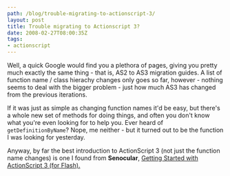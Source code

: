 ```yaml
---
path: /blog/trouble-migrating-to-actionscript-3/
layout: post
title: Trouble migrating to Actionscript 3?
date: 2008-02-27T08:00:35Z
tags:
- actionscript
---
```


Well, a quick Google would find you a plethora of pages, giving you pretty much exactly the same thing - that is, AS2 to AS3 migration guides.  A list of function name / class hierachy changes only goes so far, however - nothing seems to deal with the bigger problem - just how much AS3 has changed from the previous iterations.

If it was just as simple as changing function names it'd be easy, but there's a whole new set of methods for doing things, and often you don't know what you're even looking for to help you.  Ever heard of <code>getDefinitionByName</code>? Nope, me neither - but it turned out to be the function I was looking for yesterday.

Anyway, by far the best introduction to ActionScript 3 (not just the function name changes) is one I found from <strong>Senocular</strong>, <a href="http://www.senocular.com/flash/tutorials/as3withflashcs3/" title="Open link in a new window" target="_blank">Getting Started with ActionScript 3 (for Flash).</a>